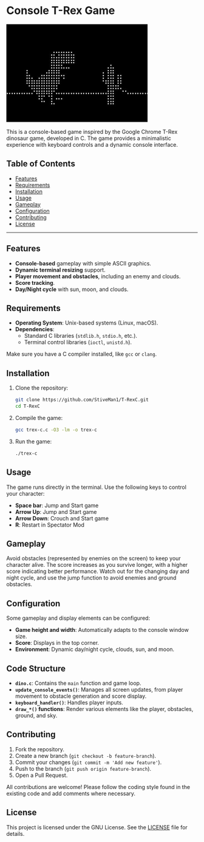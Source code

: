 # Console T-Rex Game

![Dino](media/dino.jpg)

This is a console-based game inspired by the Google Chrome T-Rex dinosaur game, developed in C. The game provides a minimalistic experience with keyboard controls and a dynamic console interface.

## Table of Contents

- [Features](#features)
- [Requirements](#requirements)
- [Installation](#installation)
- [Usage](#usage)
- [Gameplay](#gameplay)
- [Configuration](#configuration)
- [Contributing](#contributing)
- [License](#license)

---

## Features

- **Console-based** gameplay with simple ASCII graphics.
- **Dynamic terminal resizing** support.
- **Player movement and obstacles**, including an enemy and clouds.
- **Score tracking**.
- **Day/Night cycle** with sun, moon, and clouds.

## Requirements

- **Operating System**: Unix-based systems (Linux, macOS).
- **Dependencies**: 
  - Standard C libraries (`stdlib.h`, `stdio.h`, etc.).
  - Terminal control libraries (`ioctl`, `unistd.h`).

Make sure you have a C compiler installed, like `gcc` or `clang`.

## Installation

1. Clone the repository:
    ```bash
    git clone https://github.com/StiveMan1/T-RexC.git
    cd T-RexC
    ```

2. Compile the game:
    ```bash
    gcc trex-c.c -O3 -lm -o trex-c
    ```

3. Run the game:
    ```bash
    ./trex-c
    ```

## Usage

The game runs directly in the terminal. Use the following keys to control your character:

- **Space bar**: Jump and Start game
- **Arrow Up**: Jump and Start game
- **Arrow Down**: Crouch and Start game
- **R**: Restart in Spectator Mod

## Gameplay

Avoid obstacles (represented by enemies on the screen) to keep your character alive. The score increases as you survive longer, with a higher score indicating better performance. Watch out for the changing day and night cycle, and use the jump function to avoid enemies and ground obstacles.

## Configuration

Some gameplay and display elements can be configured:

- **Game height and width**: Automatically adapts to the console window size.
- **Score**: Displays in the top corner.
- **Environment**: Dynamic day/night cycle, clouds, sun, and moon.

## Code Structure

- **`dino.c`**: Contains the `main` function and game loop.
- **`update_console_events()`**: Manages all screen updates, from player movement to obstacle generation and score display.
- **`keyboard_handler()`**: Handles player inputs.
- **`draw_*()` functions**: Render various elements like the player, obstacles, ground, and sky.

## Contributing

1. Fork the repository.
2. Create a new branch (`git checkout -b feature-branch`).
3. Commit your changes (`git commit -m 'Add new feature'`).
4. Push to the branch (`git push origin feature-branch`).
5. Open a Pull Request.

All contributions are welcome! Please follow the coding style found in the existing code and add comments where necessary.

## License
This project is licensed under the GNU License. See the [LICENSE](LICENSE) file for details.

